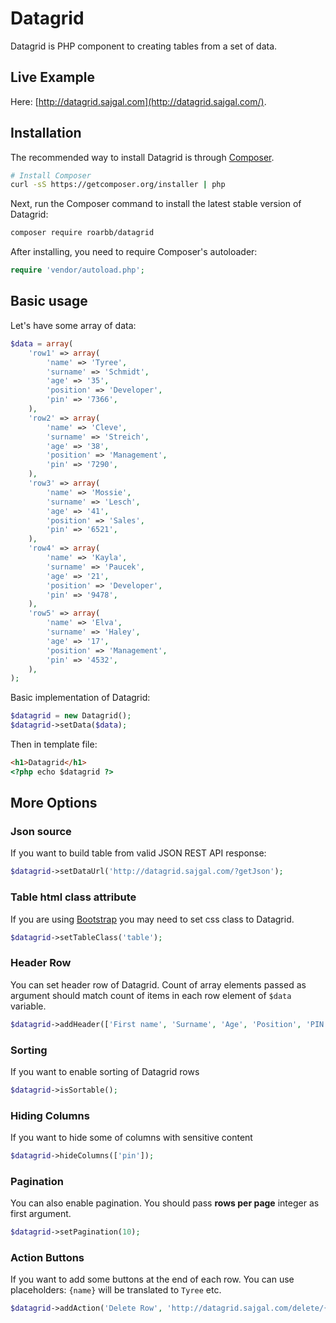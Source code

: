 # Datagrid

Datagrid is PHP component to creating tables from a set of data.

## Live Example
Here: [http://datagrid.sajgal.com](http://datagrid.sajgal.com/).

## Installation

The recommended way to install Datagrid is through
[Composer](http://getcomposer.org).

```bash
# Install Composer
curl -sS https://getcomposer.org/installer | php
```

Next, run the Composer command to install the latest stable version of Datagrid:

```bash
composer require roarbb/datagrid
```

After installing, you need to require Composer's autoloader:

```php
require 'vendor/autoload.php';
```

## Basic usage

Let's have some array of data:
```php
$data = array(
    'row1' => array(
        'name' => 'Tyree',
        'surname' => 'Schmidt',
        'age' => '35',
        'position' => 'Developer',
        'pin' => '7366',
    ),
    'row2' => array(
        'name' => 'Cleve',
        'surname' => 'Streich',
        'age' => '38',
        'position' => 'Management',
        'pin' => '7290',
    ),
    'row3' => array(
        'name' => 'Mossie',
        'surname' => 'Lesch',
        'age' => '41',
        'position' => 'Sales',
        'pin' => '6521',
    ),
    'row4' => array(
        'name' => 'Kayla',
        'surname' => 'Paucek',
        'age' => '21',
        'position' => 'Developer',
        'pin' => '9478',
    ),
    'row5' => array(
        'name' => 'Elva',
        'surname' => 'Haley',
        'age' => '17',
        'position' => 'Management',
        'pin' => '4532',
    ),
);
```

Basic implementation of Datagrid:
```php
$datagrid = new Datagrid();
$datagrid->setData($data);
```

Then in template file:
```html
<h1>Datagrid</h1>
<?php echo $datagrid ?>
```

## More Options

### Json source
If you want to build table from valid JSON REST API response:
```php
$datagrid->setDataUrl('http://datagrid.sajgal.com/?getJson');
```

### Table html class attribute
If you are using [Bootstrap](http://getbootstrap.com/css/#tables) you may need to set css class to Datagrid.
```php
$datagrid->setTableClass('table');
```

### Header Row
You can set header row of Datagrid. 
Count of array elements passed as argument should match count of items in each row element of `$data` variable.
```php
$datagrid->addHeader(['First name', 'Surname', 'Age', 'Position', 'PIN Code']);
```

### Sorting
If you want to enable sorting of Datagrid rows
```php
$datagrid->isSortable();
```

### Hiding Columns
If you want to hide some of columns with sensitive content
```php
$datagrid->hideColumns(['pin']);
```

### Pagination
You can also enable pagination. You should pass **rows per page** integer as first argument. 
```php
$datagrid->setPagination(10);
```

### Action Buttons
If you want to add some buttons at the end of each row. You can use placeholders: `{name}` will be translated to `Tyree` etc.
```php
$datagrid->addAction('Delete Row', 'http://datagrid.sajgal.com/delete/{name}');
```